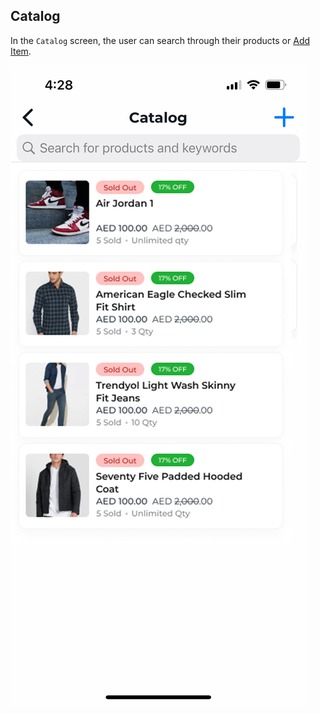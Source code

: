 ## Catalog

In the `Catalog` screen, the user can search through their products or [Add Item](../new-order/add-item.md).

![Catalog Screen](../../images/screenshots/catalog/01.jpg?raw=true "Catalog")